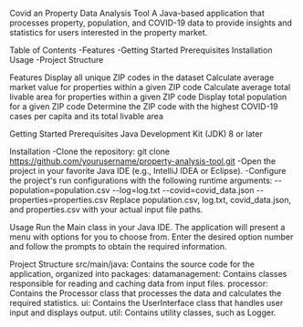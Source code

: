 Covid an Property Data Analysis Tool
A Java-based application that processes property, population, and COVID-19 data to provide insights and statistics for users interested in the property market.

Table of Contents
-Features
-Getting Started
  Prerequisites
  Installation
  Usage
-Project Structure

Features
Display all unique ZIP codes in the dataset
Calculate average market value for properties within a given ZIP code
Calculate average total livable area for properties within a given ZIP code
Display total population for a given ZIP code
Determine the ZIP code with the highest COVID-19 cases per capita and its total livable area

Getting Started
  Prerequisites
  Java Development Kit (JDK) 8 or later

  Installation 
  -Clone the repository:
  git clone https://github.com/yourusername/property-analysis-tool.git
  -Open the project in your favorite Java IDE (e.g., IntelliJ IDEA or Eclipse).
  -Configure the project's run configurations with the following runtime arguments:
       --population=population.csv --log=log.txt --covid=covid_data.json --properties=properties.csv
  Replace population.csv, log.txt, covid_data.json, and properties.csv with your actual input file paths.

Usage
Run the Main class in your Java IDE.
The application will present a menu with options for you to choose from.
Enter the desired option number and follow the prompts to obtain the required information.

Project Structure
src/main/java: Contains the source code for the application, organized into packages:
datamanagement: Contains classes responsible for reading and caching data from input files.
processor: Contains the Processor class that processes the data and calculates the required statistics.
ui: Contains the UserInterface class that handles user input and displays output.
util: Contains utility classes, such as Logger.

